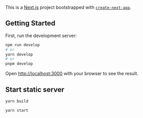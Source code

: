 This is a [Next.js](https://nextjs.org/) project bootstrapped with [`create-next-app`](https://github.com/vercel/next.js/tree/canary/packages/create-next-app).

## Getting Started

First, run the development server:

```bash
npm run develop
# or
yarn develop
# or
pnpm develop
```

Open [http://localhost:3000](http://localhost:3000) with your browser to see the result.

## Start static server

```bash
yarn build
```

```bash
yarn start
```
